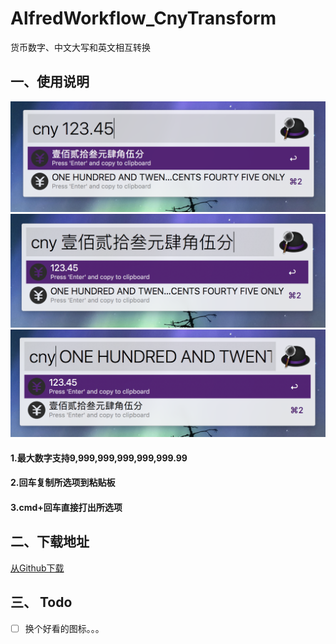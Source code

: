# AlfredWorkflow_CnyTransform
货币数字、中文大写和英文相互转换

## 一、使用说明
![](sdfkxcjvoiasdf1234328.png)
![](bjhnbkcjxvbodifu9854857d8c7v523.png)
![](xcvz98c723rsakh8932.png)
#### 1.最大数字支持9,999,999,999,999,999.99
#### 2.回车复制所选项到粘贴板
#### 3.cmd+回车直接打出所选项

## 二、下载地址
[从Github下载](https://github.com/TerryX-Lee/AlfredWorkflow_CnyTransform/raw/master/CnyTransform_v1.0.alfredworkflow)

## 三、 Todo
- [ ] 换个好看的图标。。。

